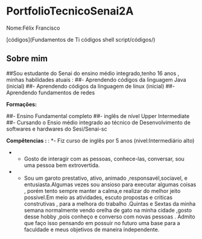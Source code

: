 
# PortfolioTecnicoSenai2A
 Nome:Félix Francisco
 
[códigos](Fundamentos de Ti códigos shell script/códigos/)

## Sobre mim
##Sou estudante do Senai do ensino médio integrado,tenho 16 anos , minhas habilidades atuais :
##- Aprendendo códigos da linguagem Java (inicial)
##- Aprendendo códigos da linguagem de linux (inicial)
##- Aprendendo fundamentos de redes 

<b> Formações:</b>

##- Ensino Fundamental completo
##- inglês de nível Upper Intermediate
##- Cursando o Ensio médio integrado ao técnico de Desenvolvimento de softwares e hardwares do Sesi/Senai-sc

<b> Compêtencias : </b>
:
*- Fiz curso de inglês por 5 anos (nivel:Intermediário alto) 
* - Gosto de interagir com as pessoas, conhece-las, conversar, sou uma pessoa bem extrovertida. 
* - Sou um garoto prestativo, ativo, animado ,responsavél,sociavel, e entusiasta.Algumas vezes sou ansioso para executar algumas coisas , porém tento sempre manter a calma,e realizar do melhor jeito possivel.Em meio as atividades, escuto propostas e criticas construtivas , para a melhora do trabalho .Quintas e Sextas da minha semana normalmente vendo orelha de gato na minha cidade ,gosto desse hobby ,pois conheço e converso com novas pessoas . Admito que faço isso pensando em possuir no futuro uma base para a faculdade e meus objetivos de maneira independente. 
